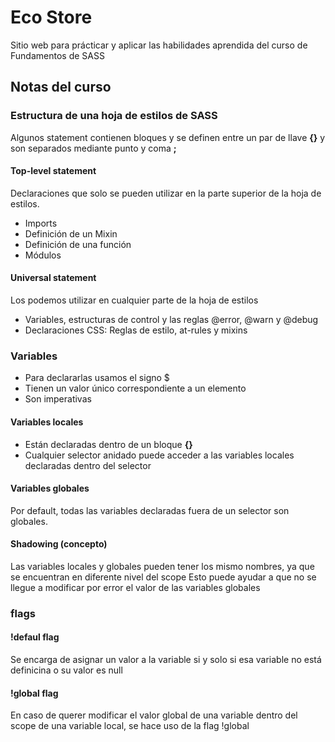 # Eco Store
Sitio web para prácticar y aplicar las habilidades aprendida del curso de Fundamentos de SASS


## Notas del curso 

### Estructura de una hoja de estilos de SASS
Algunos statement contienen bloques y se definen entre un par de llave **{}** y son separados mediante punto y coma **;**

#### Top-level statement
Declaraciones que solo se pueden utilizar en la parte superior de la hoja de estilos.

- Imports
- Definición de un Mixin
- Definición de una función
- Módulos

#### Universal statement
Los podemos utilizar en cualquier parte de la hoja de estilos

- Variables, estructuras de control y las reglas @error, @warn y @debug
- Declaraciones CSS: Reglas de estilo, at-rules y mixins


### Variables
- Para declararlas usamos el signo $
- Tienen un valor único correspondiente a un elemento
- Son imperativas

#### Variables locales
- Están declaradas dentro de un bloque **{}**
- Cualquier selector anidado puede acceder a las variables locales declaradas dentro del selector

#### Variables globales
Por default, todas las variables declaradas fuera de un selector son globales.

#### Shadowing (concepto)
Las variables locales y globales pueden tener los mismo nombres, ya que se encuentran en diferente nivel del scope
Esto puede ayudar a que no se llegue a modificar por error el valor de las variables globales

### flags

#### !defaul flag
Se encarga de asignar un valor a la variable si y solo si esa variable no está definicina o su valor es null

#### !global flag
En caso de querer modificar el valor global de una variable dentro del scope de una variable local, se hace uso de la flag !global
